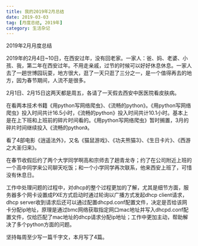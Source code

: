 ```yaml
---
title: 我的2019年2月总结
date: 2019-03-03
tag: [月度总结, 2019年]
category: 生活杂记
---
```


2019年2月月度总结

2019年的2月4日~10日，在西安过年，没有回老家。一家人：爸、妈、老婆、小孩、我，第二年在西安过年。不用走亲戚，过节的时候可以好好休息休息。一家人去了一趟世博园玩耍，地方很大，逛了一天只逛了三分之一，是一个值得再去的地方，因为春节期间，人流不是很多。

2月1日、2月15日这两天都是周五，各请了一天假去西安中医医院看皮肤病。

在看两本技术书籍《用python写网络爬虫》、《流畅的python》。《用python写网络爬虫》投入时间共计16.5小时，《流畅的python》投入时间共计10.1小时。基本上是在上下班和上班前的碎片时间看的。《用python写网络爬虫》暂时搁置，3月的碎片时间继续投入《流畅的python》。

看了4部电影《逍遥法外》，又名《猫鼠游戏》、《功夫熊猫3》、《生日卡片》、《西游之大圣归来》。

在春节收假后约了两个大学同学啊高和宗师去了趟青龙寺；约了在公司附近上班的一个高中同学来公司聊天吃饭；和一个小学同学再次联系，他来西安上班了，可惜没有休息日。

工作中处理问题的过程中，对dhcp的整个过程更加的了解，尤其是细节方面，服务器多个网卡设置成PXE方式启动时通过轮询以广播方式发起dhcp client请求，dhcp server收到请求后还可以通过配置dhcpd.conf配置文件，决定是否给该网卡分配ip地址，原理是通过bmc网络获取指定网口mac地址并写入dhcpd.conf配置文件，仅给匹配了mac地址的dhcp请求分配ip地址；工作中更加主动，帮助解决了多个python方面的问题。

坚持每周至少写一篇千字文，本月写了4篇。